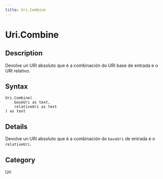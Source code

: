 ```yaml
---
title: Uri.Combine
---
```


# Uri.Combine


## Description

Devolve un URI absoluto que é a combinación do URI base de entrada e o URI relativo.


## Syntax

```powerquery
Uri.Combine(
    baseUri as text,
    relativeUri as text
) as text
```


## Details

Devolve un URI absoluto que é a combinación do <code>baseUri</code> de entrada e o <code>relativeUri</code>.



## Category
Uri
